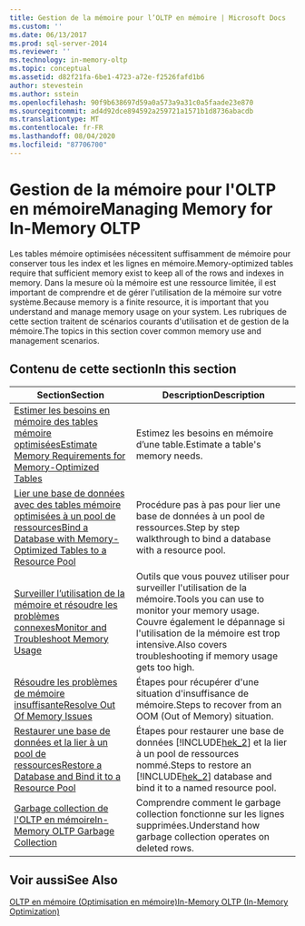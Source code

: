```yaml
---
title: Gestion de la mémoire pour l’OLTP en mémoire | Microsoft Docs
ms.custom: ''
ms.date: 06/13/2017
ms.prod: sql-server-2014
ms.reviewer: ''
ms.technology: in-memory-oltp
ms.topic: conceptual
ms.assetid: d82f21fa-6be1-4723-a72e-f2526fafd1b6
author: stevestein
ms.author: sstein
ms.openlocfilehash: 90f9b638697d59a0a573a9a31c0a5faade23e870
ms.sourcegitcommit: ad4d92dce894592a259721a1571b1d8736abacdb
ms.translationtype: MT
ms.contentlocale: fr-FR
ms.lasthandoff: 08/04/2020
ms.locfileid: "87706700"
---
```

# <a name="managing-memory-for-in-memory-oltp"></a><span data-ttu-id="cbb8d-102">Gestion de la mémoire pour l'OLTP en mémoire</span><span class="sxs-lookup"><span data-stu-id="cbb8d-102">Managing Memory for In-Memory OLTP</span></span>
  <span data-ttu-id="cbb8d-103">Les tables mémoire optimisées nécessitent suffisamment de mémoire pour conserver tous les index et les lignes en mémoire.</span><span class="sxs-lookup"><span data-stu-id="cbb8d-103">Memory-optimized tables require that sufficient memory exist to keep all of the rows and indexes in memory.</span></span> <span data-ttu-id="cbb8d-104">Dans la mesure où la mémoire est une ressource limitée, il est important de comprendre et de gérer l'utilisation de la mémoire sur votre système.</span><span class="sxs-lookup"><span data-stu-id="cbb8d-104">Because memory is a finite resource, it is important that you understand and manage memory usage on your system.</span></span> <span data-ttu-id="cbb8d-105">Les rubriques de cette section traitent de scénarios courants d'utilisation et de gestion de la mémoire.</span><span class="sxs-lookup"><span data-stu-id="cbb8d-105">The topics in this section cover common memory use and management scenarios.</span></span>  
  
## <a name="in-this-section"></a><span data-ttu-id="cbb8d-106">Contenu de cette section</span><span class="sxs-lookup"><span data-stu-id="cbb8d-106">In this section</span></span>  
  
|<span data-ttu-id="cbb8d-107">Section</span><span class="sxs-lookup"><span data-stu-id="cbb8d-107">Section</span></span>|<span data-ttu-id="cbb8d-108">Description</span><span class="sxs-lookup"><span data-stu-id="cbb8d-108">Description</span></span>|  
|-------------|-----------------|  
|[<span data-ttu-id="cbb8d-109">Estimer les besoins en mémoire des tables mémoire optimisées</span><span class="sxs-lookup"><span data-stu-id="cbb8d-109">Estimate Memory Requirements for Memory-Optimized Tables</span></span>](../relational-databases/in-memory-oltp/memory-optimized-tables.md)|<span data-ttu-id="cbb8d-110">Estimez les besoins en mémoire d’une table.</span><span class="sxs-lookup"><span data-stu-id="cbb8d-110">Estimate a table's memory needs.</span></span>|  
|[<span data-ttu-id="cbb8d-111">Lier une base de données avec des tables mémoire optimisées à un pool de ressources</span><span class="sxs-lookup"><span data-stu-id="cbb8d-111">Bind a Database with Memory-Optimized Tables to a Resource Pool</span></span>](../relational-databases/in-memory-oltp/bind-a-database-with-memory-optimized-tables-to-a-resource-pool.md)|<span data-ttu-id="cbb8d-112">Procédure pas à pas pour lier une base de données à un pool de ressources.</span><span class="sxs-lookup"><span data-stu-id="cbb8d-112">Step by step walkthrough to bind a database with a resource pool.</span></span>|  
|[<span data-ttu-id="cbb8d-113">Surveiller l’utilisation de la mémoire et résoudre les problèmes connexes</span><span class="sxs-lookup"><span data-stu-id="cbb8d-113">Monitor and Troubleshoot Memory Usage</span></span>](../relational-databases/in-memory-oltp/monitor-and-troubleshoot-memory-usage.md)|<span data-ttu-id="cbb8d-114">Outils que vous pouvez utiliser pour surveiller l'utilisation de la mémoire.</span><span class="sxs-lookup"><span data-stu-id="cbb8d-114">Tools you can use to monitor your memory usage.</span></span> <span data-ttu-id="cbb8d-115">Couvre également le dépannage si l'utilisation de la mémoire est trop intensive.</span><span class="sxs-lookup"><span data-stu-id="cbb8d-115">Also covers troubleshooting if memory usage gets too high.</span></span>|  
|[<span data-ttu-id="cbb8d-116">Résoudre les problèmes de mémoire insuffisante</span><span class="sxs-lookup"><span data-stu-id="cbb8d-116">Resolve Out Of Memory Issues</span></span>](../relational-databases/in-memory-oltp/resolve-out-of-memory-issues.md)|<span data-ttu-id="cbb8d-117">Étapes pour récupérer d'une situation d'insuffisance de mémoire.</span><span class="sxs-lookup"><span data-stu-id="cbb8d-117">Steps to recover from an OOM (Out of Memory) situation.</span></span>|  
|[<span data-ttu-id="cbb8d-118">Restaurer une base de données et la lier à un pool de ressources</span><span class="sxs-lookup"><span data-stu-id="cbb8d-118">Restore a Database and Bind it to a Resource Pool</span></span>](../relational-databases/in-memory-oltp/restore-a-database-and-bind-it-to-a-resource-pool.md)|<span data-ttu-id="cbb8d-119">Étapes pour restaurer une base de données [!INCLUDE[hek_2](../includes/hek-2-md.md)] et la lier à un pool de ressources nommé.</span><span class="sxs-lookup"><span data-stu-id="cbb8d-119">Steps to restore an [!INCLUDE[hek_2](../includes/hek-2-md.md)] database and bind it to a named resource pool.</span></span>|  
|[<span data-ttu-id="cbb8d-120">Garbage collection de l'OLTP en mémoire</span><span class="sxs-lookup"><span data-stu-id="cbb8d-120">In-Memory OLTP Garbage Collection</span></span>](../relational-databases/in-memory-oltp/in-memory-oltp-garbage-collection.md)|<span data-ttu-id="cbb8d-121">Comprendre comment le garbage collection fonctionne sur les lignes supprimées.</span><span class="sxs-lookup"><span data-stu-id="cbb8d-121">Understand how garbage collection operates on deleted rows.</span></span>|  
  
## <a name="see-also"></a><span data-ttu-id="cbb8d-122">Voir aussi</span><span class="sxs-lookup"><span data-stu-id="cbb8d-122">See Also</span></span>  
 [<span data-ttu-id="cbb8d-123">OLTP en mémoire &#40;Optimisation en mémoire&#41;</span><span class="sxs-lookup"><span data-stu-id="cbb8d-123">In-Memory OLTP &#40;In-Memory Optimization&#41;</span></span>](../relational-databases/in-memory-oltp/in-memory-oltp-in-memory-optimization.md)  
  
  
